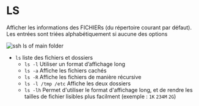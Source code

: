 # LS
Afficher  les  informations  des  FICHIERs  (du  répertoire courant par défaut). Les entrées sont triées alphabétiquement si aucune des options

![ssh ls of main folder](https://github.com/Altherneum/.github/assets/84735589/1dc14cb5-dac3-419a-9769-d2f357e81821)

- `ls` liste des fichiers et dossiers
  - `ls -l` Utiliser un format d’affichage long
  - `ls -a` Affiche les fichiers cachés
  - `ls -R` Affiche les fichiers de manière récursive
  - `ls -l /tmp /etc` Affiche les deux dossiers
  - `ls -lh` Permet d'utiliser le format d'affichage long, et de rendre les tailles de fichier lisibles plus facilment (exemple : `1K` `234M` `2G`)